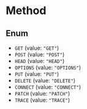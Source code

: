 # Method

## Enum

* `GET` (value: `"GET"`)
* `POST` (value: `"POST"`)
* `HEAD` (value: `"HEAD"`)
* `OPTIONS` (value: `"OPTIONS"`)
* `PUT` (value: `"PUT"`)
* `DELETE` (value: `"DELETE"`)
* `CONNECT` (value: `"CONNECT"`)
* `PATCH` (value: `"PATCH"`)
* `TRACE` (value: `"TRACE"`)
